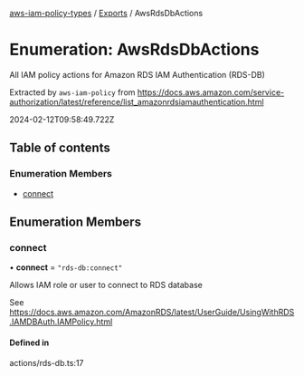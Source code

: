 [aws-iam-policy-types](../README.md) / [Exports](../modules.md) / AwsRdsDbActions

# Enumeration: AwsRdsDbActions

All IAM policy actions for Amazon RDS IAM Authentication (RDS-DB)

Extracted by `aws-iam-policy` from
https://docs.aws.amazon.com/service-authorization/latest/reference/list_amazonrdsiamauthentication.html

2024-02-12T09:58:49.722Z

## Table of contents

### Enumeration Members

- [connect](AwsRdsDbActions.md#connect)

## Enumeration Members

### connect

• **connect** = ``"rds-db:connect"``

Allows IAM role or user to connect to RDS database

See https://docs.aws.amazon.com/AmazonRDS/latest/UserGuide/UsingWithRDS.IAMDBAuth.IAMPolicy.html

#### Defined in

actions/rds-db.ts:17
